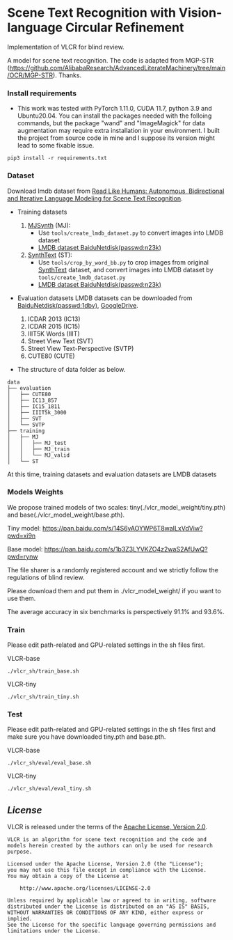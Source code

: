 # Scene Text Recognition with Vision-language Circular Refinement

Implementation of VLCR for blind review.

A model for scene text recognition. The code is adapted from MGP-STR (https://github.com/AlibabaResearch/AdvancedLiterateMachinery/tree/main/OCR/MGP-STR). Thanks. <br>


### Install requirements
- This work was tested with PyTorch 1.11.0, CUDA 11.7, python 3.9 and Ubuntu20.04. You can install the packages needed with the folloing commands, but the package "wand" and "ImageMagick" for data augmentation may require extra installation in your environment. I built the project from source code in mine and I suppose its version might lead to some fixable issue. <br>

```
pip3 install -r requirements.txt
```

### Dataset

Download lmdb dataset from [Read Like Humans: Autonomous, Bidirectional and Iterative Language Modeling for Scene Text Recognition](https://github.com/FangShancheng/ABINet).

- Training datasets

    1. [MJSynth](http://www.robots.ox.ac.uk/~vgg/data/text/) (MJ): 
        - Use `tools/create_lmdb_dataset.py` to convert images into LMDB dataset
        - [LMDB dataset BaiduNetdisk(passwd:n23k)](https://pan.baidu.com/s/1mgnTiyoR8f6Cm655rFI4HQ)
    2. [SynthText](http://www.robots.ox.ac.uk/~vgg/data/scenetext/) (ST):
        - Use `tools/crop_by_word_bb.py` to crop images from original [SynthText](http://www.robots.ox.ac.uk/~vgg/data/scenetext/) dataset, and convert images into LMDB dataset by `tools/create_lmdb_dataset.py`
        - [LMDB dataset BaiduNetdisk(passwd:n23k)](https://pan.baidu.com/s/1mgnTiyoR8f6Cm655rFI4HQ)

- Evaluation datasets
  LMDB datasets can be downloaded from [BaiduNetdisk(passwd:1dbv)](https://pan.baidu.com/s/1RUg3Akwp7n8kZYJ55rU5LQ), [GoogleDrive](https://drive.google.com/file/d/1dTI0ipu14Q1uuK4s4z32DqbqF3dJPdkk/view?usp=sharing).<br>
    1. ICDAR 2013 (IC13)
    2. ICDAR 2015 (IC15)
    3. IIIT5K Words (IIIT)
    4. Street View Text (SVT)
    5. Street View Text-Perspective (SVTP)
    6. CUTE80 (CUTE)

- The structure of data folder as below.
```
data
├── evaluation
│   ├── CUTE80
│   ├── IC13_857
│   ├── IC15_1811
│   ├── IIIT5k_3000
│   ├── SVT
│   └── SVTP
├── training
│   ├── MJ
│   │   ├── MJ_test
│   │   ├── MJ_train
│   │   └── MJ_valid
│   └── ST
```
At this time, training datasets and evaluation datasets are LMDB datasets <br>


### Models Weights

We propose trained models of two scales: tiny(./vlcr_model_weight/tiny.pth) and base(./vlcr_model_weight/base.pth).

Tiny model: https://pan.baidu.com/s/14S6yAOYWP6T8waILxVdViw?pwd=xi9n

Base model: https://pan.baidu.com/s/1b3Z3LYVKZO4z2waS2AfUwQ?pwd=rynw

The file sharer is a randomly registered account and we strictly follow the regulations of blind review.

Please download them and put them in ./vlcr_model_weight/ if you want to use them.

The average accuracy in six benchmarks is perspectively 91.1% and 93.6%.


### Train

Please edit path-related and GPU-related settings in the sh files first.

VLCR-base

```
./vlcr_sh/train_base.sh
```

VLCR-tiny

```
./vlcr_sh/train_tiny.sh
```


### Test

Please edit path-related and GPU-related settings in the sh files first and make sure you have downloaded tiny.pth and base.pth.

VLCR-base
```
./vlcr_sh/eval/eval_base.sh
```

VLCR-tiny
```
./vlcr_sh/eval/eval_tiny.sh
```



## *License*

VLCR is released under the terms of the [Apache License, Version 2.0](LICENSE).

```
VLCR is an algorithm for scene text recognition and the code and models herein created by the authors can only be used for research purpose.

Licensed under the Apache License, Version 2.0 (the "License");
you may not use this file except in compliance with the License.
You may obtain a copy of the License at

    http://www.apache.org/licenses/LICENSE-2.0

Unless required by applicable law or agreed to in writing, software
distributed under the License is distributed on an "AS IS" BASIS,
WITHOUT WARRANTIES OR CONDITIONS OF ANY KIND, either express or implied.
See the License for the specific language governing permissions and
limitations under the License.
```